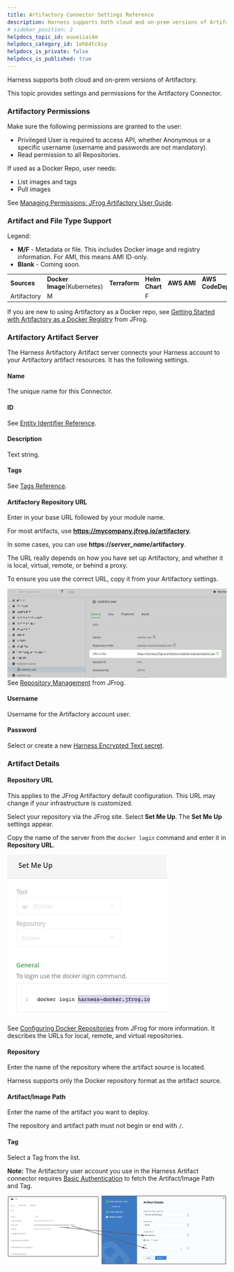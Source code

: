 ```yaml
---
title: Artifactory Connector Settings Reference
description: Harness supports both cloud and on-prem versions of Artifactory. This topic provides settings and permissions for the Artifactory Connector. Artifactory Permissions. Make sure the following permissio…
# sidebar_position: 2
helpdocs_topic_id: euueiiai4m
helpdocs_category_id: 1ehb4tcksy
helpdocs_is_private: false
helpdocs_is_published: true
---
```


Harness supports both cloud and on-prem versions of Artifactory.

This topic provides settings and permissions for the Artifactory Connector.

### Artifactory Permissions

Make sure the following permissions are granted to the user:

* Privileged User is required to access API, whether Anonymous or a specific username (username and passwords are not mandatory).
* Read permission to all Repositories.

If used as a Docker Repo, user needs:

* List images and tags
* Pull images

See [Managing Permissions: JFrog Artifactory User Guide](https://www.jfrog.com/confluence/display/RTF/Managing+Permissions).

### Artifact and File Type Support

Legend:

* **M/F** - Metadata or file. This includes Docker image and registry information. For AMI, this means AMI ID-only.
* **Blank** - Coming soon.



|  |  |  |  |  |  |  |  |  |  |  |  |  |  |
| --- | --- | --- | --- | --- | --- | --- | --- | --- | --- | --- | --- | --- | --- |
| **Sources** | **Docker Image**(Kubernetes) | **Terraform** | **Helm Chart** | **AWS** **AMI** | **AWS CodeDeploy** | **AWS Lambda** | **JAR** | **RPM** | **TAR** | **WAR** | **ZIP** | **Tanzu** (**PCF)** | **IIS** |
| Artifactory | M |  | F |  |  |  |  |  |  |  | **F** |  |  |

If you are new to using Artifactory as a Docker repo, see [Getting Started with Artifactory as a Docker Registry](https://www.jfrog.com/confluence/display/RTF6X/Getting+Started+with+Artifactory+as+a+Docker+Registry) from JFrog.

### Artifactory Artifact Server

The Harness Artifactory Artifact server connects your Harness account to your Artifactory artifact resources. It has the following settings.

#### Name

The unique name for this Connector.

#### ID

See [Entity Identifier Reference](../../../references/entity-identifier-reference.md).

#### Description

Text string.

#### Tags

See [Tags Reference](../../../references/tags-reference.md).

#### Artifactory Repository URL

Enter in your base URL followed by your module name.

For most artifacts, use **https://mycompany.jfrog.io/artifactory**.

In some cases, you can use **https://*****server\_name*****/artifactory**.

The URL really depends on how you have set up Artifactory, and whether it is local, virtual, remote, or behind a proxy.

To ensure you use the correct URL, copy it from your Artifactory settings.

![](./static/artifactory-connector-settings-reference-08.png)
See [Repository Management](https://www.jfrog.com/confluence/display/JFROG/Repository+Management) from JFrog.

#### Username

Username for the Artifactory account user.

#### Password

Select or create a new [Harness Encrypted Text secret](/docs/platform/tecrets/add-use-text-secrets).

### Artifact Details

#### Repository URL

This applies to the JFrog Artifactory default configuration. This URL may change if your infrastructure is customized.

Select your repository via the JFrog site. Select **Set Me Up**. The **Set Me Up** settings appear.

Copy the name of the server from the `docker login` command and enter it in **Repository URL**.

![](./static/artifactory-connector-settings-reference-09.png)

See [Configuring Docker Repositories](https://www.jfrog.com/confluence/display/RTF/Docker+Registry#DockerRegistry-ConfiguringDockerRepositories) from JFrog for more information. It describes the URLs for local, remote, and virtual repositories.

#### Repository

Enter the name of the repository where the artifact source is located.

Harness supports only the Docker repository format as the artifact source.

#### Artifact/Image Path

Enter the name of the artifact you want to deploy.

The repository and artifact path must not begin or end with `/`.

#### Tag

Select a Tag from the list.

**Note:** The Artifactory user account you use in the Harness Artifact connector requires [Basic Authentication](https://www.jfrog.com/confluence/display/JFROG/Access+Tokens#AccessTokens-BasicAuthentication) to fetch the Artifact/Image Path and Tag.

![](./static/artifactory-connector-settings-reference-11.png)